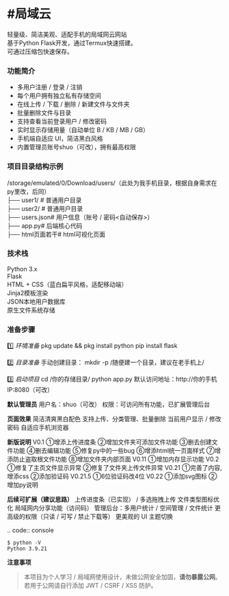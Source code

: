 <h1>#局域云</h1>
<a>轻量级、简洁美观、适配手机的局域网云网站</a></br>
<a>基于Python Flask开发，通过Termux快速搭建。</a></br>
<a>可通过压缩包快速保存。</a></br>

<h3>功能简介</h3>
<ul>
<li>多用户注册 / 登录 / 注销<//li>
<li>每个用户拥有独立私有存储空间</li>
<li>在线上传 / 下载 / 删除 / 新建文件与文件夹</li>
<li>批量删除文件与目录</li>
<li>支持查看当前登录用户 / 修改密码</li>
<li>实时显示存储用量（自动单位 B / KB / MB / GB）</li>
<li>手机端自适应 UI，简洁黑白风格</li>
<li>内置管理员账号shuo（可改），拥有最高权限</li>
</ul>

<h3>项目目录结构示例</h3>
<a>/storage/emulated/0/Download/users/（此处为我手机目录，根据自身需求在py里改，后同）</a></br>
<a>├── user1/          # 普通用户目录</a></br>
<a>├── user2/          # 普通用户目录</a></br>
<a>├── users.json# 用户信息（账号 / 密码<自动保存>）</a></br>
<a>├── app.py# 后端核心代码</a></br>
<a>├── html页面若干# html可视化页面</a></br>

<h3>技术栈</h3>
<a>Python 3.x</a></br>
<a>Flask</a></br>
<a>HTML + CSS（蓝白扁平风格，适配移动端）</a></br>
<a>Jinja2模板渲染</a></br>
<a>JSON本地用户数据库</a></br>
<a>原生文件系统存储</a></br>

<h3>准备步骤</h3>

1️⃣ *环境准备*
pkg update && pkg install python
pip install flask

2️⃣ *目录准备*
手动创建目录：
mkdir -p /随便建一个目录，建议在老手机上/

3️⃣ *启动项目*
cd /你的存储目录/
python app.py
默认访问地址：http://你的手机IP:8080（可改）

**默认管理员**
用户名：shuo（可改）
权限：可访问所有功能，已扩展管理后台

**页面效果**
简洁清爽黑白配色
支持上传、分类管理、批量删除
当前用户显示 / 修改密码
自适应手机浏览器

**新版说明**
V0.1
①增添上传进度条
②增加文件夹可添加文件功能
③删去创建文件功能
④删去编辑功能
⑤修复py中的一些bug
⑥增添html统一页面样式
⑦增添防止盗取根文件功能
⑧增加文件夹内部页面
V0.11
①增加内存显示功能
V0.2
①修复了主页文件显示异常
②修复了文件夹上传文件异常
V0.21
①完善了内容,增添css
②添加验证码
V0.21.5
①6位验证码改4位
V0.22
①添加svg图标
②增加py说明

**后续可扩展（建议思路）**
上传进度条（已实现） / 多选拖拽上传
文件类型图标优化
局域网内分享功能（访问码）
管理后台：多用户统计 / 空间管理 / 文件统计
更高级的权限（只读 / 可写 / 禁止下载等）
更美观的 UI 主题切换

.. code:: console

    $ python -V
    Python 3.9.21

**注意事项**
> 本项目为个人学习 / 局域网使用设计，未做公网安全加固，**请勿暴露公网**。
若用于公网请自行添加 JWT / CSRF / XSS 防护。
